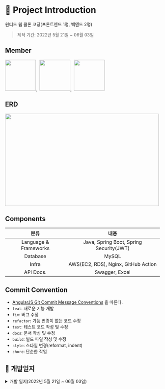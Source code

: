 # 📝 Project Introduction
원티드 웹 클론 코딩(프론트엔드 1명, 백엔드 2명)

>제작 기간: 2022년 5월 21일 ~ 06월 03일

## Member
<p>
  <a href="https://github.com/dkswnkk">
     <img src="https://github.com/dkswnkk.png" width="100">
  </a>
  &nbsp;
  <a href="https://github.com/kys95">
   <img src="https://github.com/kys95.png" width="100">
  </a>
  &nbsp;
  <a href="https://github.com/Sukyung-Park">
   <img src="https://github.com/Sukyung-Park.png" width="100">
  </a>
</p>


## ERD

<img width="500" height="300" src="https://user-images.githubusercontent.com/70481813/169830513-aa998edd-9219-4cc1-9015-312bd42c0765.png">

## Components
|분류|내용|
|:---:|:---:|
|Language & Frameworks|Java, Spring Boot, Spring Security(JWT)|
|Database|MySQL|
|Infra|AWS(EC2, RDS), Nginx, GitHub Action|
|API Docs.|Swagger, Excel|


## Commit Convention
- [AngularJS Git Commit Message Conventions](https://gist.github.com/stephenparish/9941e89d80e2bc58a153) 을 따른다.
- `feat`: 새로운 기능 개발
- `fix`: 버그 수정
- `refactor`: 기능 변경이 없는 코드 수정
- `test`: 테스트 코드 작성 및 수정
- `docs`: 문서 작성 및 수정
- `build`: 빌드 파일 작성 및 수정
- `style`: 스타일 변경(reformat, indent)
- `chore`: 단순한 작업

## 📝 개발일지

<details>
<summary>개발 일지(2022년 5월 21일 ~ 06월 03일)</summary>

## 2022-05-21(토)
안주
- ERD설계(80%진행)
  
퓨어
- ERD설계(80%진행)
- 가비아 도메인 구입 및 dev/prod 서버 구축
  
  
## 2022-05-22(일) 
안주
- ERD설계 마무리
- API 명세서 작성
 
퓨어
- ERD수정
- API 리스트업(80%)

## 2022-05-23(월) 
안주
- 회원가입 API 구현
- 로그인 API 구현
- 프론트와 회의 진행
- 1차 피드백 받음

퓨어
- git pull 에러 해결
- git merge conflict 에러 해결
- 프론트와 회의 진행
- 1차 피드백 
 
## 2022-05-24(화)
안주
- 배너 광고 조회 API 구현
- 유저 정보 조회 API 구현

퓨어
- 채용공고 화면 조회 API 구현

## 2022-05-25(수)
안주
- 이력서 생성 API구현
- 해당 유저의 모든 이력서 조회 API 구현
- 이력서 상세 조회 API 구현
- 이력서 삭제 API 구현
  
퓨어
- 채용공고 상세화면 조회 API 구현
- 채용공고 북마크 생성 API 구현
- 채용공고 북마크 취소 API 구현
- 북마크 조회 API 구현
  
## 2022-05-26(목)
 안주
  - 이력서 이름 변경 API 구현
  - 기본 이력서로 변경 API 구현
  - 이력서 작성 상태 변경 API 구현
  - 이력서 수정 API 구현
  
 퓨어
 - 회사 상세 조회 API 구현
 - 회사 정보 생성 API 구현
 - 회사 정보 수정 API 구현
 - 회사 정보 삭제 API 구현
  
## 2022-05-27(금)
안주
- 회원 탈퇴 API 구현
- 유저 프로필 이미지 변경 API 구현
  
퓨어
- 채용공고 좋아요 생성, 취소 버그 해결 
  
## 2022-05-28(토)
안주
- API 명세서 수정
- GitHub Action CI 추가
  
퓨어
- API 명세서 수정
  
## 2022-05-29(일)
안주
- 유저 기본정보 수정 API 구현
- 유저 프로필 조회 API 구현
  
퓨어
- 메인화면 이벤트 조회 API 구현
- 메인화면 아티클 조회 API 구현
  
  
## 2022-05-30(월)
안주
- 프로필 전문분야 설정 API 구현
- 프로필 정보 조회 API 오류 수정
- SMS 인증메세지 API구현(coolsms사용)
  
퓨어
- 회사 팔로우 유무 버그 해결
- 특정조건으로 회사 조회 API 구현
- 특정 태그로 회사 조회 API 구현
- 프론트와 회의 진행
  
## 2022-05-31(화)
안주
- 지원현황 조회 모델링
- API 명세서 
- 과제를 위한 prod, sub 도메인 구현
 
퓨어
- 채용정보 조회 API 구현
- 진행중인 이벤트 조회 API 구현
- 채용공고 좋아요 리스트 조회 API 구현
  
## 2022-06-01(수)
안주
- ERD 수정에 따른 몇몇개의 API 수정 중
- 마무리 작업을 위한 API 명세서 다듬기
- 마무리 지을 작업 정리 중(남은 API 개발 및 영상 과정 고민)
 



</details>

